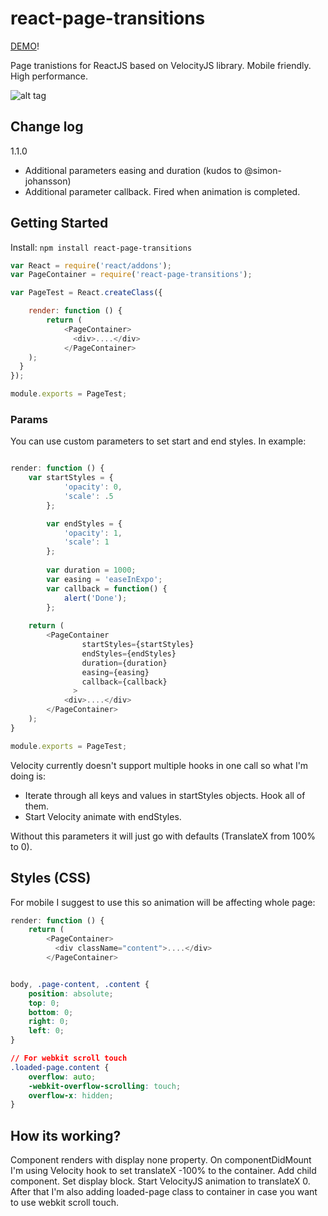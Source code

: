 # react-page-transitions

[DEMO](http://jaing.github.io/react-page-transitions/)!

Page tranistions for ReactJS based on VelocityJS library. Mobile friendly. High performance.

![alt tag](http://i.imgur.com/jAELIYM.gif)

## Change log

1.1.0
- Additional parameters easing and duration (kudos to @simon-johansson)
- Additional parameter callback. Fired when animation is completed.

## Getting Started

Install: `npm install react-page-transitions`

```js
var React = require('react/addons');
var PageContainer = require('react-page-transitions');

var PageTest = React.createClass({

	render: function () {
		return (
			<PageContainer>
			  <div>....</div>
			</PageContainer>
    );
  }
});

module.exports = PageTest;

```
### Params
You can use custom parameters to set start and end styles. In example:

```js

render: function () {
	var startStyles = {
            'opacity': 0,
            'scale': .5
        };

        var endStyles = {
            'opacity': 1,
            'scale': 1
        };
        
        var duration = 1000;
    	var easing = 'easeInExpo';
    	var callback = function() {
    		alert('Done');
    	};
        
	return (
		<PageContainer
		        startStyles={startStyles}
		        endStyles={endStyles}
		        duration={duration}
		        easing={easing}
		        callback={callback}
		      >
			<div>....</div>
		</PageContainer>
	);
}

module.exports = PageTest;

```

Velocity currently doesn't support multiple hooks in one call so what I'm doing is:
- Iterate through all keys and values in startStyles objects. Hook all of them.
- Start Velocity animate with endStyles.

Without this parameters it will just go with defaults (TranslateX from 100% to 0).


## Styles (CSS)
For mobile I suggest to use this so animation will be affecting whole page:

```js
render: function () {
	return (
		<PageContainer>
		  <div className="content">....</div>
		</PageContainer>
```

```css

body, .page-content, .content {
	position: absolute;
	top: 0;
	bottom: 0;
	right: 0;
	left: 0;
}

// For webkit scroll touch
.loaded-page.content {
	overflow: auto;
	-webkit-overflow-scrolling: touch;
	overflow-x: hidden;
}

```


## How its working?
Component renders with display none property. On componentDidMount I'm using Velocity hook to set translateX -100% to the container. Add child component. Set display block. Start VelocityJS animation to translateX 0. After that I'm also adding loaded-page class to container in case you want to use webkit scroll touch.

